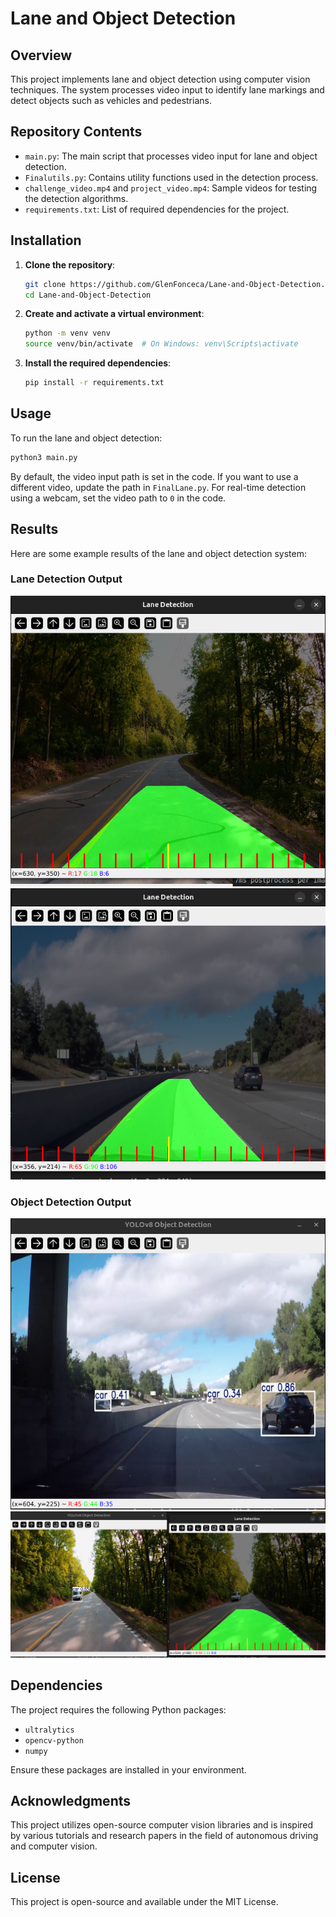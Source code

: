 # Lane and Object Detection

## Overview

This project implements lane and object detection using computer vision techniques. The system processes video input to identify lane markings and detect objects such as vehicles and pedestrians.

## Repository Contents

- `main.py`: The main script that processes video input for lane and object detection.
- `Finalutils.py`: Contains utility functions used in the detection process.
- `challenge_video.mp4` and `project_video.mp4`: Sample videos for testing the detection algorithms.
- `requirements.txt`: List of required dependencies for the project.

## Installation

1. **Clone the repository**:

   ```bash
   git clone https://github.com/GlenFonceca/Lane-and-Object-Detection.git
   cd Lane-and-Object-Detection
   ```

2. **Create and activate a virtual environment**:

   ```bash
   python -m venv venv
   source venv/bin/activate  # On Windows: venv\Scripts\activate
   ```

3. **Install the required dependencies**:

   ```bash
   pip install -r requirements.txt
   ```

## Usage

To run the lane and object detection:

```bash
python3 main.py
```

By default, the video input path is set in the code. If you want to use a different video, update the path in `FinalLane.py`. For real-time detection using a webcam, set the video path to `0` in the code.

## Results

Here are some example results of the lane and object detection system:

### Lane Detection Output
![Lane Detection](results/lane_detection1.png)
![Lane Detection](results/lane_Detection2.png)

### Object Detection Output
![Object Detection](results/cars_detection.png)
![Object Detection](results/lane_and_object_combined.png)

## Dependencies

The project requires the following Python packages:

- `ultralytics`
- `opencv-python`
- `numpy`

Ensure these packages are installed in your environment.

## Acknowledgments

This project utilizes open-source computer vision libraries and is inspired by various tutorials and research papers in the field of autonomous driving and computer vision.

## License

This project is open-source and available under the MIT License.

